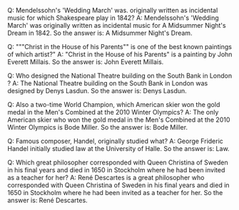 Q: Mendelssohn's 'Wedding March' was. originally written as incidental music for which Shakespeare play in 1842?
A: Mendelssohn's 'Wedding March' was originally written as incidental music for A Midsummer Night's Dream in 1842. So the answer is: A Midsummer Night's Dream.

Q: """Christ in the House of his Parents"" is one of the best known paintings of which artist?"
A: "Christ in the House of his Parents" is a painting by John Everett Millais. So the answer is: John Everett Millais.

Q: Who designed the National Theatre building on the South Bank in London ?
A: The National Theatre building on the South Bank in London was designed by Denys Lasdun. So the answer is: Denys Lasdun.

Q: Also a two-time World Champion, which American skier won the gold medal in the Men's Combined at the 2010 Winter Olympics?
A: The only American skier who won the gold medal in the Men's Combined at the 2010 Winter Olympics is Bode Miller. So the answer is: Bode Miller.

Q: Famous composer, Handel, originally studied what?
A: George Frideric Handel initially studied law at the University of Halle. So the answer is: Law.

Q: Which great philosopher corresponded with Queen Christina of Sweden in his final years and died in 1650 in Stockholm where he had been invited as a teacher for her?
A: René Descartes is a great philosopher who corresponded with Queen Christina of Sweden in his final years and died in 1650 in Stockholm where he had been invited as a teacher for her. So the answer is: René Descartes.